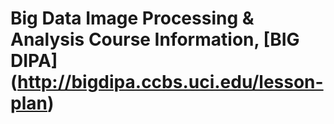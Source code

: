 # Big Data Image Processing & Analysis Course Information, [BIG DIPA] (http://bigdipa.ccbs.uci.edu/lesson-plan)
